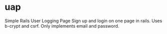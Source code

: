 # uap
Simple Rails User Logging Page
Sign up and login on one page in rails.
Uses b-crypt and csrf.
Only implements email and password. 
